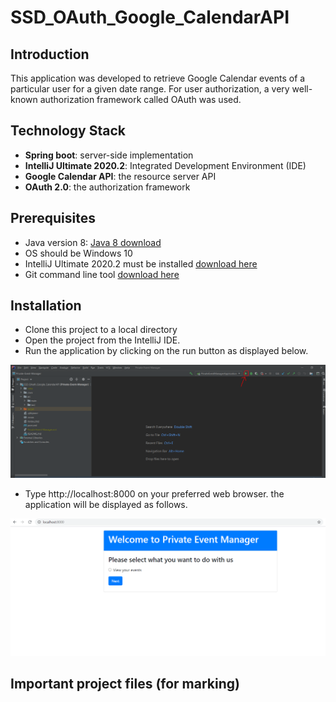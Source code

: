 # SSD_OAuth_Google_CalendarAPI

## Introduction

This application was developed to retrieve Google Calendar events of a particular user for a given date range. For user authorization, a very well-known authorization framework called OAuth was used. 

## Technology Stack

* **Spring boot**: server-side implementation
* **IntelliJ Ultimate 2020.2**: Integrated Development Environment (IDE)
* **Google Calendar API**: the resource server API
* **OAuth 2.0**: the authorization framework

## Prerequisites

* Java version 8: [Java 8 download](https://www.oracle.com/java/technologies/javase/javase-jdk8-downloads.html)
* OS should be Windows 10
* IntelliJ Ultimate 2020.2 must be installed [download here](https://www.jetbrains.com/idea/download/#section=windows)
* Git command line tool [download here](https://git-scm.com/download/win)

## Installation

* Clone this project to a local directory
* Open the project from the IntelliJ IDE.
* Run the application by clicking on the run button as displayed below.

![run application](run.PNG)

* Type http://localhost:8000 on your preferred web browser. the application will be displayed as follows.

![home page](application_first.PNG)

## Important project files (for marking)



